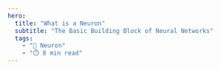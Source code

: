 ```yaml
---
hero:
  title: "What is a Neuron"
  subtitle: "The Basic Building Block of Neural Networks"
  tags:
    - "🧠 Neuron"
    - "⏱️ 8 min read"
---
```


